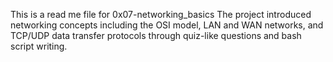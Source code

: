 This is a read me file for 0x07-networking_basics
The project introduced networking concepts including the OSI model, LAN and WAN networks, and TCP/UDP data transfer protocols through quiz-like questions and bash script writing.

